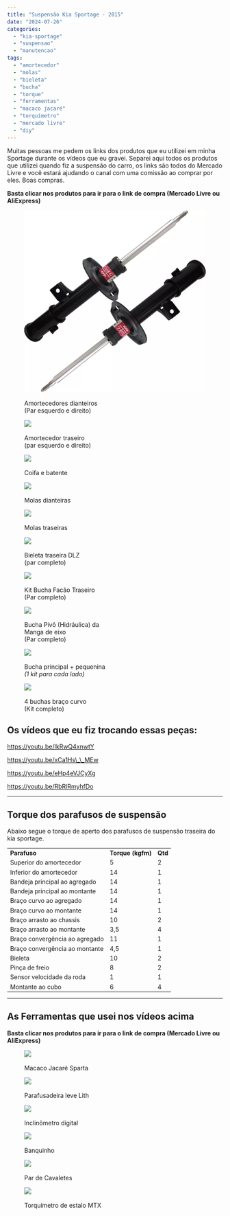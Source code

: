 ```yaml
---
title: "Suspensão Kia Sportage - 2015"
date: "2024-07-26"
categories:
  - "kia-sportage"
  - "suspensao"
  - "manutencao"
tags:
  - "amortecedor"
  - "molas"
  - "bieleta"
  - "bucha"
  - "torque"
  - "ferramentas"
  - "macaco jacaré"
  - "torquímetro"
  - "mercado livre"
  - "diy"
---
```


Muitas pessoas me pedem os links dos produtos que eu utilizei em minha Sportage durante os vídeos que eu gravei. Separei aqui todos os produtos que utilizei quando fiz a suspensão do carro, os links são todos do Mercado Livre e você estará ajudando o canal com uma comissão ao comprar por eles. Boas compras.

**Basta clicar nos produtos para ir para o link de compra (Mercado Livre ou AliExpress)**
<div class="figure-grid">
<figure>

[![](media/d_nq_np_2x_804688-mlb53249058497_012023-f.webp)](https://mercadolivre.com/sec/19gvgqi)

<figcaption>

Amortecedores dianteiros  
(Par esquerdo e direito)

</figcaption>

</figure>

<figure>

[![](https://garagemdomadeira.com/wp-content/uploads/2024/07/screenshot-2024-07-26-as-18.14.01.jpg?w=625)](https://mercadolivre.com/sec/2uUPHZm)

<figcaption>

Amortecedor traseiro  
(par esquerdo e direito)

</figcaption>

</figure>

<figure>

[![](https://garagemdomadeira.com/wp-content/uploads/2024/07/d_nq_np_2x_642779-mlb25852308899_082017-f.webp?w=400)](https://mercadolivre.com/sec/2WJXnaG)

<figcaption>

Coifa e batente

</figcaption>

</figure>

<figure>

[![](https://garagemdomadeira.com/wp-content/uploads/2024/07/d_nq_np_2x_696267-mlb69852734979_062023-f.webp?w=921)](https://mercadolivre.com/sec/1DLNTtY)

<figcaption>

Molas dianteiras

</figcaption>

</figure>

<figure>

[![](https://garagemdomadeira.com/wp-content/uploads/2024/07/screenshot-2024-07-26-as-18.16.34.jpg?w=607)](https://mercadolivre.com/sec/1N1WHHr)

<figcaption>

Molas traseiras

</figcaption>

</figure>

<figure>

[![](https://garagemdomadeira.com/wp-content/uploads/2024/07/screenshot-2024-07-26-as-18.17.35.jpg?w=634)](https://mercadolivre.com/sec/1NbQ5Qn)

<figcaption>

Bieleta traseira DLZ  
(par completo)

</figcaption>

</figure>

<figure>

[![](https://garagemdomadeira.com/wp-content/uploads/2024/08/screenshot-2024-08-22-as-10.23.50.jpg?w=635)](https://mercadolivre.com/sec/1sbv8md)

<figcaption>

Kit Bucha Facão Traseiro  
(Par completo)

</figcaption>

</figure>

<figure>

[![](https://garagemdomadeira.com/wp-content/uploads/2024/08/screenshot-2024-08-22-as-10.25.12.jpg?w=657)](https://mercadolivre.com/sec/26v5NX5)

<figcaption>

Bucha Pivô (Hidráulica) da  
Manga de eixo  
(Par completo)

</figcaption>

</figure>

<figure>

[![](https://garagemdomadeira.com/wp-content/uploads/2024/08/screenshot-2024-08-22-as-10.26.00.jpg?w=603)](https://mercadolivre.com/sec/1qxroVC)

<figcaption>

Bucha principal + pequenina  
_(1 kit para cada lado)_

</figcaption>

</figure>

<figure>

[![](https://garagemdomadeira.com/wp-content/uploads/2024/08/screenshot-2024-08-22-as-10.26.05.jpg?w=534)](https://mercadolivre.com/sec/1sHtjrj)

<figcaption>

4 buchas braço curvo  
(Kit completo)

</figcaption>

</figure>

</div>


## Os vídeos que eu fiz trocando essas peças:

https://youtu.be/IkRwQ4xnwtY

https://youtu.be/xCa1Hs\_\_MEw

https://youtu.be/eHp4eVJCyXg

https://youtu.be/RbRlRmyhfDo

* * *

## **Torque dos parafusos de suspensão**

Abaixo segue o torque de aperto dos parafusos de suspensão traseira do kia sportage.

<table><tbody><tr><td><strong>Parafuso</strong></td><td><strong>Torque (kgfm)</strong></td><td><strong>Qtd</strong></td></tr><tr><td>Superior do amortecedor</td><td>5</td><td>2</td></tr><tr><td>Inferior do amortecedor</td><td>14</td><td>1</td></tr><tr><td>Bandeja principal ao agregado</td><td>14</td><td>1</td></tr><tr><td>Bandeja principal ao montante</td><td>14</td><td>1</td></tr><tr><td>Braço curvo ao agregado</td><td>14</td><td>1</td></tr><tr><td>Braço curvo ao montante</td><td>14</td><td>1</td></tr><tr><td>Braço arrasto ao chassis</td><td>10</td><td>2</td></tr><tr><td>Braço arrasto ao montante</td><td>3,5</td><td>4</td></tr><tr><td>Braço convergência ao agregado</td><td>11</td><td>1</td></tr><tr><td>Braço convergência ao montante</td><td>4,5</td><td>1</td></tr><tr><td>Bieleta</td><td>10</td><td>2</td></tr><tr><td>Pinça de freio</td><td>8</td><td>2</td></tr><tr><td>Sensor velocidade da roda</td><td>1</td><td>1</td></tr><tr><td>Montante ao cubo</td><td>6</td><td>4</td></tr></tbody></table>

* * *

## As Ferramentas que usei nos vídeos acima

**Basta clicar nos produtos para ir para o link de compra (Mercado Livre ou AliExpress)**

<figure>

[![](https://garagemdomadeira.com/wp-content/uploads/2024/08/screenshot-2024-08-26-as-17.02.06.jpg?w=581)](https://mercadolivre.com/sec/2dH94oA)

<figcaption>

Macaco Jacaré Sparta

</figcaption>

</figure>

<figure>

[![](https://garagemdomadeira.com/wp-content/uploads/2024/08/screenshot-2024-08-26-as-17.03.06.jpg?w=853)](https://mercadolivre.com/sec/2ToBbj3)

<figcaption>

Parafusadeira leve Lith

</figcaption>

</figure>

<figure>

[![](https://garagemdomadeira.com/wp-content/uploads/2024/08/screenshot-2024-08-26-as-17.04.58.jpg?w=423)](https://s.click.aliexpress.com/e/_DmODlOf)

<figcaption>

Inclinômetro digital

</figcaption>

</figure>

<figure>

[![](https://garagemdomadeira.com/wp-content/uploads/2024/08/screenshot-2024-08-26-as-17.09.08.jpg?w=611)](https://mercadolivre.com/sec/1u8N2vW)

<figcaption>

Banquinho

</figcaption>

</figure>

<figure>

[![](https://garagemdomadeira.com/wp-content/uploads/2024/08/screenshot-2024-08-26-as-17.11.05.jpg?w=574)](https://mercadolivre.com/sec/2wMLMjU)

<figcaption>

Par de Cavaletes

</figcaption>

</figure>

<figure>

[![](https://garagemdomadeira.com/wp-content/uploads/2024/08/screenshot-2024-08-26-as-17.12.57.jpg?w=692)](https://mercadolivre.com/sec/1Hi5aJb)

<figcaption>

Torquímetro de estalo MTX

</figcaption>

</figure>
